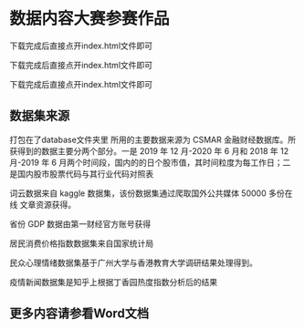# 数据内容大赛参赛作品

下载完成后直接点开index.html文件即可

下载完成后直接点开index.html文件即可

下载完成后直接点开index.html文件即可

## 数据集来源
打包在了database文件夹里
所用的主要数据来源为 CSMAR 金融财经数据库。所获得到的数据主要分两个部分。一是 2019 年 12 月-2020 年 6 月和
2018 年 12 月-2019 年 6 月两个时间段，国内的的日个股市值，其时间粒度为每工作日；二是国内股市股票代码与其行业代码对照表

词云数据来自 kaggle 数据集，该份数据集通过爬取国外公共媒体 50000 多份在线
文章资源获得。

省份 GDP 数据由第一财经官方账号获得

居民消费价格指数数据集来自国家统计局

民众心理情绪数据集基于广州大学与香港教育大学调研结果处理得到。

疫情新闻数据集是知乎上根据丁香园热度指数分析后的结果

## 更多内容请参看Word文档
